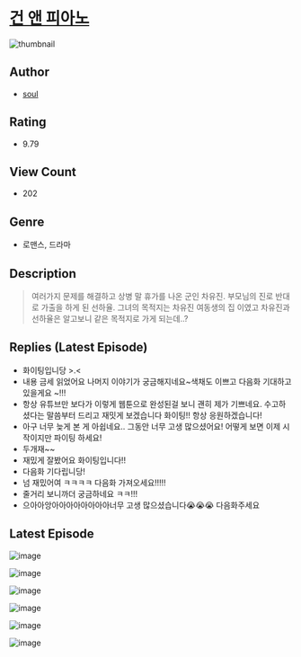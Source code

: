 # [건 앤 피아노](https://comic.naver.com/challenge/list?titleId=810995)
![thumbnail](https://image-comic.pstatic.net/user_contents_data/challenge_comic/2023/05/25/upload_3906701386555876402_480x623.jpeg)

## Author
- [soul](https://comic.naver.com/artistTitle?id=367148)

## Rating
- 9.79

## View Count
- 202

## Genre
- 로맨스, 드라마

## Description
> 여러가지 문제를 해결하고 상병 말 휴가를 나온 군인 차유진. 부모님의 진로 반대로 가출을 하게 된 선하율. 그녀의 목적지는 차유진 여동생의 집 이였고 차유진과 선하율은 알고보니 같은 목적지로 가게 되는데..?

## Replies (Latest Episode)
- 화이팅입니당 >.<
- 내용 금세 읽었어요 나머지 이야기가 궁금해지네요~색채도 이쁘고 다음화 기대하고 있을게요 ~!!!
- 항상 유튜브만 보다가 이렇게 웹툰으로 완성된걸 보니 괜히 제가 기쁘네요. 수고하셨다는 말씀부터 드리고 재밋게 보겠습니다 화이팅!! 항상 응원하겠습니다!
- 아구 너무 늦게 본 게 아쉽네요.. 그동안 너무 고생 많으셨어요! 어떻게 보면 이제 시작이지만 파이팅 하세요!
- 두개재~~
- 재밌게 잘봤어요 화이팅입니다!!
- 다음화 기다립니당!
- 넘 재밌어여 ㅋㅋㅋㅋ 다음화 가져오세요!!!!!
- 줄거리 보니까더 궁금하네요 ㅋㅋ!!!
- 으아아앙아아아아아아아아너무 고생 많으셨습니다😭😭😭 다음화주세요

## Latest Episode
![image](https://image-comic.pstatic.net/user_contents_data/challenge_comic/2023/05/25/367148/upload_3546978548129607781.jpeg)

![image](https://image-comic.pstatic.net/user_contents_data/challenge_comic/2023/05/25/367148/upload_4051099355231446369.jpeg)

![image](https://image-comic.pstatic.net/user_contents_data/challenge_comic/2023/05/25/367148/upload_7161961879330776113.jpeg)

![image](https://image-comic.pstatic.net/user_contents_data/challenge_comic/2023/05/25/367148/upload_4122872162181735476.jpeg)

![image](https://image-comic.pstatic.net/user_contents_data/challenge_comic/2023/05/25/367148/upload_3847306845708563299.jpeg)

![image](https://image-comic.pstatic.net/user_contents_data/challenge_comic/2023/05/25/367148/upload_4121410924049740856.jpeg)

